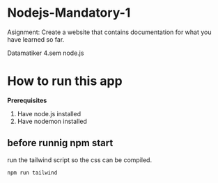 # Nodejs-Mandatory-1

Asignment: 
Create a website that contains documentation for what you have learned so far.

Datamatiker 4.sem node.js

# How to run this app
**Prerequisites**
1. Have node.js installed
2. Have nodemon installed

## before runnig npm start
run the tailwind script so the css can be compiled.

```
npm run tailwind
```



